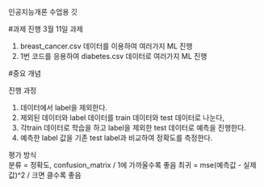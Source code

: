 인공지능개론 수업용 깃

#과제 진행
3월 11일 과제

1. breast_cancer.csv 데이터를 이용하여 여러가지 ML 진행
2. 1번 코드를 응용하여 diabetes.csv 데이터로 여러가지 ML 진행

#중요 개념

진행 과정 
1. 데이터에서 label을 제외한다.
2. 제외된 데이터와 label 데이터를 train 데이터와 test 데이터로 나눈다,
3. 각train 데이터로 학습을 하고 label을 제외한 test 데이터로 예측을 진행한다.
4. 예측한 label 값을 기존 test label과 비교하여 정확도를 측정한다.

평가 방식</br>
분류 = 정확도, confusion_matrix / 1에 가까울수록 좋음
최귀 = mse(예측값 - 실제값)^2 / 크면 클수록 좋음
